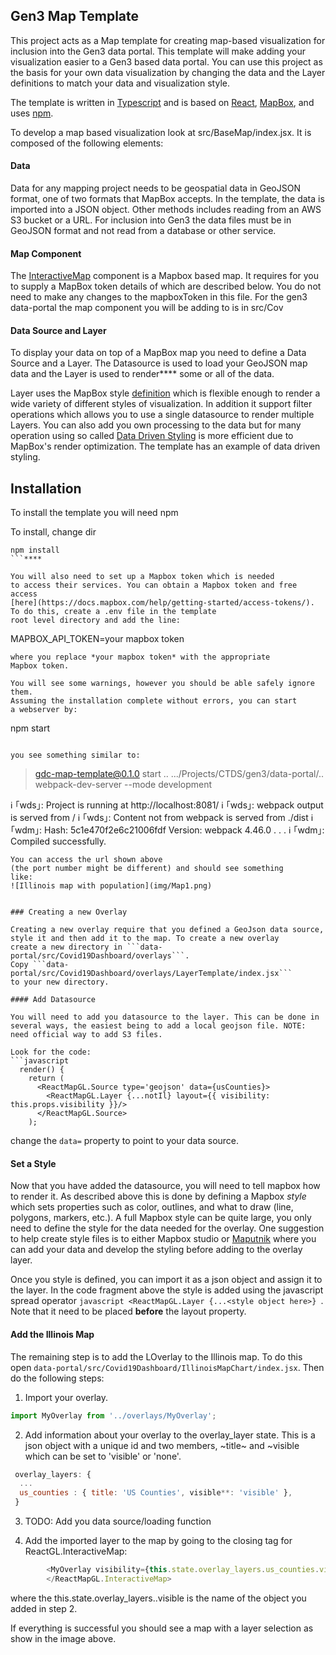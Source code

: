 ## Gen3 Map Template

This project acts as a Map template for creating map-based visualization
for inclusion into the Gen3 data portal.
This template will make adding your visualization easier to
a Gen3 based data portal. You can use this project as the
basis for your own data visualization by changing the data
and the Layer definitions to match your data and visualization
style.

The template is written in [Typescript](https://www.typescriptlang.org/) and is
based on [React](https://reactjs.org/), [MapBox](www.mapbox.com), and
uses [npm](https://www.npmjs.com).

To develop a map based visualization look at src/BaseMap/index.jsx.
It is composed of the following elements:


#### Data
Data for any mapping project needs to be geospatial
data in GeoJSON format,
one of two formats that MapBox accepts. In the
template, the data is imported into a JSON object. Other methods
includes reading from an AWS S3 bucket
or a URL. For inclusion into Gen3 the data files must be in
GeoJSON format and not read from a database or other service.

#### Map Component
The [InteractiveMap](https://visgl.github.io/react-map-gl/docs/api-reference/interactive-map) component
is a Mapbox based map. It requires for you to supply a MapBox token
details of which are described below. You do not need to make
any changes to the mapboxToken in this file. For the gen3 data-portal the
map component you will be adding to is in src/Cov

#### Data Source and Layer
To display your data on top of a MapBox map you need
to define a Data Source and a Layer. The Datasource is used
to load your GeoJSON map data and the Layer is used to
render**** some or all of the data.

Layer uses the MapBox style [definition](https://docs.mapbox.com/mapbox-gl-js/style-spec/)
which is flexible enough to render a wide variety of different
styles of visualization. In addition it support filter operations
which allows you to use a single datasource to render multiple Layers.
You can also add you own processing to the data but for
many operation using so called [Data Driven Styling](https://docs.mapbox.com/help/getting-started/map-design/#data-driven-styles)
is more efficient due to MapBox's render optimization. The template has an example of data driven styling.


## Installation

To install the template you will need npm

To install, change dir
```
npm install
```****

You will also need to set up a Mapbox token which is needed
to access their services. You can obtain a Mapbox token and free access
[here](https://docs.mapbox.com/help/getting-started/access-tokens/).
To do this, create a .env file in the template
root level directory and add the line:
```
MAPBOX_API_TOKEN=your mapbox token
```
where you replace *your mapbox token* with the appropriate
Mapbox token.

You will see some warnings, however you should be able safely ignore them.
Assuming the installation complete without errors, you can start
a webserver by:
```
npm start
```

you see something similar to:
```
> gdc-map-template@0.1.0 start .. .../Projects/CTDS/gen3/data-portal/..
> webpack-dev-server --mode development

ℹ ｢wds｣: Project is running at http://localhost:8081/
ℹ ｢wds｣: webpack output is served from /
ℹ ｢wds｣: Content not from webpack is served from ./dist
ℹ ｢wdm｣: Hash: 5c1e470f2e6c21006fdf
Version: webpack 4.46.0
.
.
.
ℹ ｢wdm｣: Compiled successfully.

```
You can access the url shown above
(the port number might be different) and should see something
like:
![Illinois map with population](img/Map1.png)


### Creating a new Overlay

Creating a new overlay require that you defined a GeoJson data source,
style it and then add it to the map. To create a new overlay
create a new directory in ```data-portal/src/Covid19Dashboard/overlays```.
Copy ```data-portal/src/Covid19Dashboard/overlays/LayerTemplate/index.jsx```
to your new directory.

#### Add Datasource

You will need to add you datasource to the layer. This can be done in
several ways, the easiest being to add a local geojson file. NOTE:
need official way to add S3 files.

Look for the code:
```javascript
  render() {
    return (
      <ReactMapGL.Source type='geojson' data={usCounties}>
        <ReactMapGL.Layer {...notIl} layout={{ visibility: this.props.visibility }}/>
      </ReactMapGL.Source>
    );
```

change the ```data=``` property to point to your data source.

#### Set a Style

Now that you have added the datasource, you will need to tell
mapbox how to render it. As described above this is done by defining
a Mapbox *style* which sets properties such as color, outlines, and what to
draw (line, polygons, markers, etc.). A full Mapbox style can be quite
large, you only need to define the style for the data needed for
the overlay. One suggestion to help create style files is to either
Mapbox studio or [Maputnik](https://maputnik.github.io/editor/#0.61/0/0)
where you can add your data and develop the styling before
adding to the overlay layer.

Once you style is defined, you can import it as a json object
and assign it to the layer. In the code fragment above
the style is added using the javascript spread operator
```javascript <ReactMapGL.Layer {...<style object here>} ```. Note
that it need to be placed **before** the layout property.

#### Add the Illinois Map

The remaining step is to add the LOverlay to the Illinois map.
To do this open ```data-portal/src/Covid19Dashboard/IllinoisMapChart/index.jsx```.
Then do the following steps:
1. Import your overlay.
```javascript
import MyOverlay from '../overlays/MyOverlay';
```

2. Add information about your overlay to the overlay_layer state.
This is a json object with a unique id and two members, ~title~ and
   ~visible which can be set to 'visible' or 'none'.

```javascript
 overlay_layers: {
  ...
  us_counties : { title: 'US Counties', visible**: 'visible' },
 }
```

3. TODO: Add you data source/loading function

4. Add the imported layer to the map by going to the
closing tag for ReactGL.InteractiveMap:
```javascript
        <MyOverlay visibility={this.state.overlay_layers.us_counties.visible} />
        </ReactMapGL.InteractiveMap>
```
where the this.state.overlay_layers.<you added id>.visible is the
name of the object you added in step 2.

If everything is successful you should see a map with a layer selection
as show in the image above.
